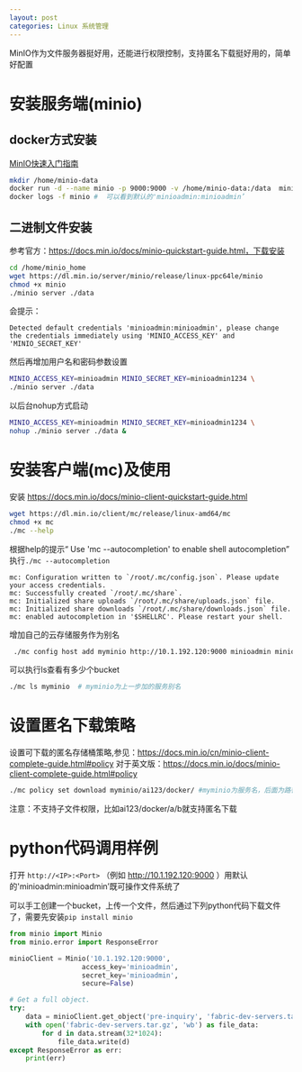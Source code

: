 ```yaml
---
layout: post
categories: Linux 系统管理
---
```


MinIO作为文件服务器挺好用，还能进行权限控制，支持匿名下载挺好用的，简单好配置

# 安装服务端(minio)

## docker方式安装
[MinIO快速入门指南](https://docs.min.io/cn/minio-quickstart-guide.html)
``` bash
mkdir /home/minio-data
docker run -d --name minio -p 9000:9000 -v /home/minio-data:/data  minio/minio server /data
docker logs -f minio #  可以看到默认的'minioadmin:minioadmin’
```
## 二进制文件安装
参考官方：https://docs.min.io/docs/minio-quickstart-guide.html，下载安装
```bash
cd /home/minio_home
wget https://dl.min.io/server/minio/release/linux-ppc64le/minio
chmod +x minio
./minio server ./data
```  
会提示：
```
Detected default credentials 'minioadmin:minioadmin', please change the credentials immediately using 'MINIO_ACCESS_KEY' and 'MINIO_SECRET_KEY'
```

然后再增加用户名和密码参数设置
```bash
MINIO_ACCESS_KEY=minioadmin MINIO_SECRET_KEY=minioadmin1234 \
./minio server ./data
```
以后台nohup方式启动
```bash
MINIO_ACCESS_KEY=minioadmin MINIO_SECRET_KEY=minioadmin1234 \
nohup ./minio server ./data &
```

# 安装客户端(mc)及使用
安装 https://docs.min.io/docs/minio-client-quickstart-guide.html
```bash
wget https://dl.min.io/client/mc/release/linux-amd64/mc
chmod +x mc
./mc --help
```
根据help的提示“ Use 'mc --autocompletion' to enable shell autocompletion”
执行`./mc --autocompletion`
```
mc: Configuration written to `/root/.mc/config.json`. Please update your access credentials.
mc: Successfully created `/root/.mc/share`.
mc: Initialized share uploads `/root/.mc/share/uploads.json` file.
mc: Initialized share downloads `/root/.mc/share/downloads.json` file.
mc: enabled autocompletion in '$SHELLRC'. Please restart your shell.
```

增加自己的云存储服务作为别名
```bash
 ./mc config host add myminio http://10.1.192.120:9000 minioadmin minioadmin1234
```
可以执行ls查看有多少个bucket
```bash
./mc ls myminio  # myminio为上一步加的服务别名
```

# 设置匿名下载策略
设置可下载的匿名存储桶策略,参见：https://docs.min.io/cn/minio-client-complete-guide.html#policy
对于英文版：https://docs.min.io/docs/minio-client-complete-guide.html#policy
```bash
./mc policy set download myminio/ai123/docker/ #myminio为服务名，后面为路径
```
注意：不支持子文件权限，比如ai123/docker/a/b就支持匿名下载

# python代码调用样例
打开 `http://<IP>:<Port>`  （例如 http://10.1.192.120:9000 ）用默认的'minioadmin:minioadmin’既可操作文件系统了

可以手工创建一个bucket，上传一个文件，然后通过下列python代码下载文件了，需要先安装`pip install minio`

```python
from minio import Minio
from minio.error import ResponseError

minioClient = Minio('10.1.192.120:9000',
                  access_key='minioadmin',
                  secret_key='minioadmin',
                  secure=False)

# Get a full object.
try:
    data = minioClient.get_object('pre-inquiry', 'fabric-dev-servers.tar.gz') # 你的bucket，你的对象名称
    with open('fabric-dev-servers.tar.gz', 'wb') as file_data:
        for d in data.stream(32*1024):
            file_data.write(d)
except ResponseError as err:
    print(err)
```